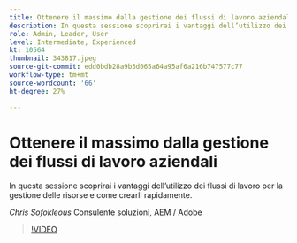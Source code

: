 ```yaml
---
title: Ottenere il massimo dalla gestione dei flussi di lavoro aziendali
description: In questa sessione scoprirai i vantaggi dell’utilizzo dei flussi di lavoro per la gestione delle risorse e come crearli rapidamente.
role: Admin, Leader, User
level: Intermediate, Experienced
kt: 10564
thumbnail: 343817.jpeg
source-git-commit: edd0bdb28a9b3d065a64a95af6a216b747577c77
workflow-type: tm+mt
source-wordcount: '66'
ht-degree: 27%

---
```


# Ottenere il massimo dalla gestione dei flussi di lavoro aziendali

In questa sessione scoprirai i vantaggi dell’utilizzo dei flussi di lavoro per la gestione delle risorse e come crearli rapidamente.

*Chris Sofokleous* Consulente soluzioni, AEM / Adobe

>[!VIDEO](https://video.tv.adobe.com/v/343817/?quality=12&learn=on)
